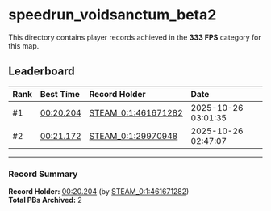 # speedrun_voidsanctum_beta2

This directory contains player records achieved in the **333 FPS** category for this map.

## Leaderboard

| Rank | Best Time | Record Holder | Date                |
| :--- | :-------- | :------------ | :------------------ |
| #1   | [00:20.204](./00020204_STEAM_0_1_461671282_20251026-030135.zip) | [STEAM_0:1:461671282](https://speedrun16.com/profile/STEAM_0:1:461671282)   | 2025-10-26 03:01:35 |
| #2   | [00:21.172](./00021172_STEAM_0_1_29970948_20251026-024707.zip) | [STEAM_0:1:29970948](https://speedrun16.com/profile/STEAM_0:1:29970948)   | 2025-10-26 02:47:07 |

---

### Record Summary
**Record Holder:** [00:20.204](./00020204_STEAM_0_1_461671282_20251026-030135.zip) (by [STEAM_0:1:461671282](https://speedrun16.com/profile/STEAM_0:1:461671282))  
**Total PBs Archived:** 2